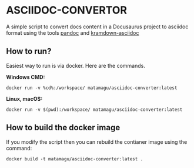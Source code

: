 # ASCIIDOC-CONVERTOR

A simple script to convert docs content in a Docusaurus project to asciidoc format using the tools [pandoc](https://pandoc.org/index.html) and [kramdown-asciidoc](https://github.com/asciidoctor/kramdown-asciidoc)

## How to run?

Easiest way to run is via docker. Here are the commands.

**Windows CMD:**

```
docker run -v %cd%:/workspace/ matamagu/asciidoc-converter:latest
```

**Linux, macOS:**

```
docker run -v $(pwd):/workspace/ matamagu/asciidoc-converter:latest
```

## How to build the docker image

If you modify the script then you can rebuild the contianer image using the command:

```
docker build -t matamagu/asciidoc-converter:latest .
```
